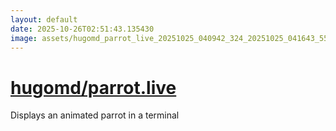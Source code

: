 ```yaml
---
layout: default
date: 2025-10-26T02:51:43.135430
image: assets/hugomd_parrot_live_20251025_040942_324_20251025_041643_553452--20251025T061654667--cropped.png
---
```


# [hugomd/parrot.live](https://github.com/hugomd/parrot.live/)

Displays an animated parrot in a terminal
